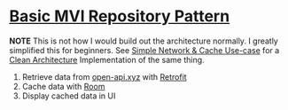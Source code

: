 # [Basic MVI Repository Pattern](https://github.com/mitchtabian/Dagger-Hilt-Playerground/tree/Simple-Network-Cache-Use-Case)

**NOTE** This is not how I would build out the architecture normally. I greatly simplified this for beginners. See [Simple Network & Cache Use-case](https://github.com/mitchtabian/Dagger-Hilt-Playerground/tree/Simple-Network-Cache-Use-Case) for a [Clean Architecture](https://codingwithmitch.com/courses/android-clean-architecture/) Implementation of the same thing.

1. Retrieve data from [open-api.xyz](https://open-api.xyz/placeholder/blogs) with [Retrofit](https://square.github.io/retrofit/)
2. Cache data with [Room](https://developer.android.com/topic/libraries/architecture/room)
3. Display cached data in UI